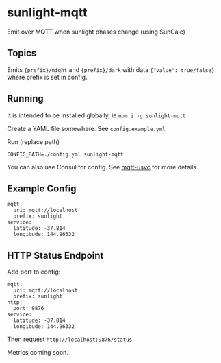 # sunlight-mqtt

Emit over MQTT when sunlight phases change (using SunCalc)

## Topics

Emits `{prefix}/night` and `{prefix}/dark` with data `{"value": true/false}` where prefix is set in config.

## Running

It is intended to be installed globally, ie `npm i -g sunlight-mqtt`

Create a YAML file somewhere. See `config.example.yml`

Run (replace path)

```
CONFIG_PATH=./config.yml sunlight-mqtt
```

You can also use Consul for config. See [mqtt-usvc](https://www.npmjs.com/package/mqtt-usvc) for more details.

## Example Config

```
mqtt:
  uri: mqtt://localhost
  prefix: sunlight
service:
  latitude: -37.814
  longitude: 144.96332
```

## HTTP Status Endpoint

Add port to config:

```
mqtt:
  uri: mqtt://localhost
  prefix: sunlight
http:
  port: 9876
service:
  latitude: -37.814
  longitude: 144.96332
```

Then request `http://localhost:9876/status`

Metrics coming soon.
